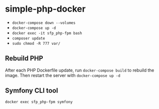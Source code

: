 # simple-php-docker

- `docker-compose down --volumes`
- `docker-compose up -d`
- `docker exec -it sfp_php-fpm bash`
- `composer update`
- `sudo chmod -R 777 var/`

## Rebuild PHP

After each PHP Dockerfile update, run `docker-compose build` to rebuild the image.
Then restart the server with `docker-compose up -d`

## Symfony CLI tool

`docker exec sfp_php-fpm symfony`

